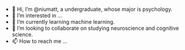 - 👋 Hi, I’m @niumatt, a undergraduate, whose major is psychology.
- 👀 I’m interested in ...
- 🌱 I’m currently learning machine learning.
- 💞️ I’m looking to collaborate on studying neuroscience and cognitive science.
- 📫 How to reach me ...

<!---
niumatt/niumatt is a ✨ special ✨ repository because its `README.md` (this file) appears on your GitHub profile.
You can click the Preview link to take a look at your changes.
--->
